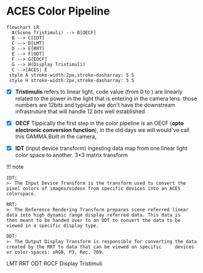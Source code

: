 

# ACES Color Pipeline 


``` mermaid 
flowchart LR
  A(Scene Tristimuli) --> B[OECF]
  B --> C[IDT] 
  C --> D[LMT]
  D --> E[RRT]
  E --> F[ODT]
  F --> G[EOCF]
  G --> H(Display Tristimuli)
  C -->|ACES| E
 style A stroke-width:2px,stroke-dasharray: 5 5
 style H stroke-width:2px,stroke-dasharray: 5 5

```

- [x] **Tristimulis** refers to linear light, code value (from 0 to ) are linearly related to the power in the light 
that is entering in the camera lens. those numbers are 12bits and typically we don't have the downstream infrastruture 
that will handle 12 bits well established.

- [x] **OECF** Tippically the first step in the color pipeline is an OECF (**opto electronic conversion function**), in the old days
we will would've call this GAMMA.Built in the camera, 

- [x] **IDT** (input device transform) ingesting data map from one linear light color space to another. 3*3 matrix transform 

!!! note

    IDT:
    >- The Input Device Transform is the transform used to convert the pixel colors of images/videos from specific devices into an ACES      colorspace.

    RRT:
    >- The Reference Rendering Transform prepares scene referred linear data into high dynamic range display referred data. This data is     then meant to be handed over to an ODT to convert the data to be viewed in a specific display type.

    ODT:
    >- The Output Display Transform is responsible for converting the data created by the RRT to data that can be viewed on specific     devices or color-spaces: sRGB, P3, Rec. 709.

 
LMT
RRT
ODT
ROCF
Display Tristimuli

